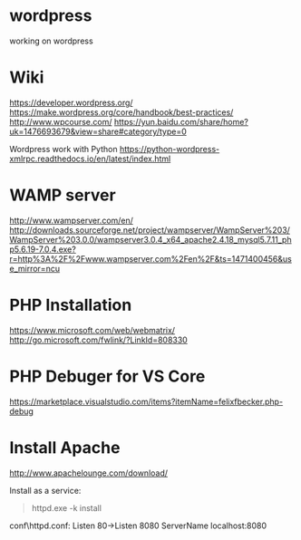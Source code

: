 # wordpress
working on wordpress

# Wiki
https://developer.wordpress.org/
https://make.wordpress.org/core/handbook/best-practices/
http://www.wpcourse.com/
https://yun.baidu.com/share/home?uk=1476693679&view=share#category/type=0

Wordpress work with Python
https://python-wordpress-xmlrpc.readthedocs.io/en/latest/index.html
# WAMP server
http://www.wampserver.com/en/
http://downloads.sourceforge.net/project/wampserver/WampServer%203/WampServer%203.0.0/wampserver3.0.4_x64_apache2.4.18_mysql5.7.11_php5.6.19-7.0.4.exe?r=http%3A%2F%2Fwww.wampserver.com%2Fen%2F&ts=1471400456&use_mirror=ncu

# PHP Installation
https://www.microsoft.com/web/webmatrix/
http://go.microsoft.com/fwlink/?LinkId=808330

# PHP Debuger for VS Core
https://marketplace.visualstudio.com/items?itemName=felixfbecker.php-debug

# Install Apache
http://www.apachelounge.com/download/


Install as a service:

>httpd.exe -k install

conf\httpd.conf:
Listen 80->Listen 8080
ServerName localhost:8080
